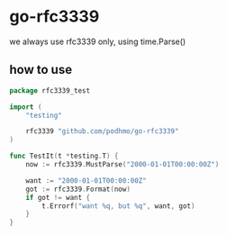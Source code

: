 # go-rfc3339

we always use rfc3339 only, using time.Parse()

## how to use

```go
package rfc3339_test

import (
	"testing"

	rfc3339 "github.com/podhmo/go-rfc3339"
)

func TestIt(t *testing.T) {
	now := rfc3339.MustParse("2000-01-01T00:00:00Z")

	want := "2000-01-01T00:00:00Z"
	got := rfc3339.Format(now)
	if got != want {
		t.Errorf("want %q, but %q", want, got)
	}
}
```
